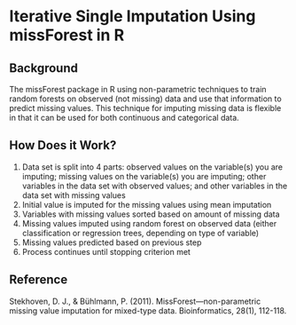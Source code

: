 # Iterative Single Imputation Using missForest in R

## Background

The missForest package in R using non-parametric techniques to train random forests on observed (not missing) data and use that information to predict missing values. This technique for imputing missing data is flexible in that it can be used for both continuous and categorical data.

## How Does it Work?

1. Data set is split into 4 parts: observed values on the variable(s) you are imputing; missing values on the variable(s) you are imputing; other variables in the data set with observed values; and other variables in the data set with missing values
2. Initial value is imputed for the missing values using mean imputation
3. Variables with missing values sorted based on amount of missing data
4. Missing values imputed using random forest on observed data (either classification or regression trees, depending on type of variable)
5. Missing values predicted based on previous step
6. Process continues until stopping criterion met

## Reference

Stekhoven, D. J., & Bühlmann, P. (2011). MissForest—non-parametric missing value imputation for mixed-type data. Bioinformatics, 28(1), 112-118.
